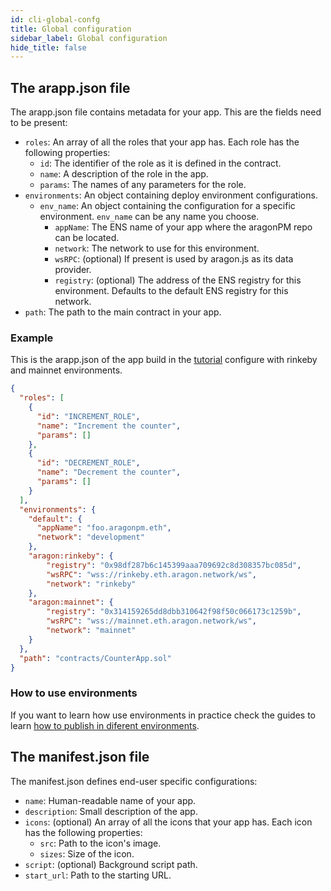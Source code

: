 ```yaml
---
id: cli-global-confg
title: Global configuration
sidebar_label: Global configuration
hide_title: false
---
```

<!-- This file is generated by /website/scripts/sync-util.js - changes will be overwritten! -->

## The arapp.json file

The arapp.json file contains metadata for your app. This are the fields need to be present:

- `roles`: An array of all the roles that your app has. Each role has the following properties:
  - `id`: The identifier of the role as it is defined in the contract.
  - `name`: A description of the role in the app.
  - `params`: The names of any parameters for the role.
- `environments`: An object containing deploy environment configurations.
  - `env_name`: An object containing the configuration for a specific environment. `env_name` can be any name you choose.
    - `appName`: The ENS name of your app where the aragonPM repo can be located.
    - `network`: The network to use for this environment.
    - `wsRPC`: (optional) If present is used by aragon.js as its data provider.
    - `registry`: (optional) The address of the ENS registry for this environment. Defaults to the default ENS registry for this network.
- `path`: The path to the main contract in your app.

### Example 

This is the arapp.json of the app build in the [tutorial](tutorial.md) configure with rinkeby and mainnet environments.

```json
{
  "roles": [
    {
      "id": "INCREMENT_ROLE",
      "name": "Increment the counter",
      "params": []
    },
    {
      "id": "DECREMENT_ROLE",
      "name": "Decrement the counter",
      "params": []
    }
  ],
  "environments": {
    "default": {
      "appName": "foo.aragonpm.eth",
      "network": "development"
    },
    "aragon:rinkeby": {
        "registry": "0x98df287b6c145399aaa709692c8d308357bc085d",
        "wsRPC": "wss://rinkeby.eth.aragon.network/ws",
        "network": "rinkeby"
    },
    "aragon:mainnet": {
        "registry": "0x314159265dd8dbb310642f98f50c066173c1259b",
        "wsRPC": "wss://mainnet.eth.aragon.network/ws",
        "network": "mainnet"
    }
  },
  "path": "contracts/CounterApp.sol"
}
```

### How to use environments

If you want to learn how use environments in practice check the guides to learn [how to publish in diferent environments](guides-publish.md).


## The manifest.json file

The manifest.json defines end-user specific configurations:

- `name`: Human-readable name of your app.
- `description`: Small description of the app.
- `icons`: (optional) An array of all the icons that your app has. Each icon has the following properties:
  - `src`: Path to the icon's image.
  - `sizes`: Size of the icon.
- `script`: (optional) Background script path.
- `start_url`: Path to the starting URL.
